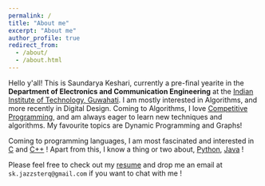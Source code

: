 ```yaml
---
permalink: /
title: "About me"
excerpt: "About me"
author_profile: true
redirect_from: 
  - /about/
  - /about.html
---
```


Hello y'all! This is Saundarya Keshari, currently a pre-final yearite in the **Department of Electronics and Communication Engineering** at the [Indian Institute of Technology, Guwahati](https://iitg.ac.in/). 
I am mostly interested in Algorithms, and more recently in Digital Design.
Coming to Algorithms, I love [Competitive Programming](https://en.wikipedia.org/wiki/Competitive_programming), and am always eager to learn new techniques and algorithms. My favourite topics are Dynamic Programming and Graphs!

Coming to programming languages, I am most fascinated and interested in [C](https://en.wikipedia.org/wiki/C_(programming_language)) and [C++](https://en.wikipedia.org/wiki/C%2B%2B) ! Apart from this, I know a thing or two about, [Python](https://en.wikipedia.org/wiki/Python_(programming_language)), [Java](https://en.wikipedia.org/wiki/java) !

Please feel free to check out my [resume](../files/full_cv.pdf) and drop me an email at `sk.jazzsterq@gmail.com` if you want to chat with me !